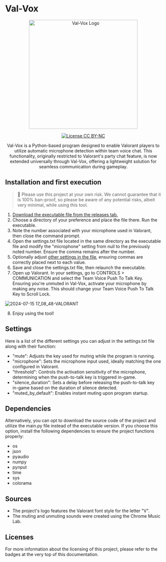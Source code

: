 # Val-Vox

<p align="center">
  <img src="https://github.com/user-attachments/assets/d55a669f-c3a2-494b-964e-90924c4a936e" alt="Val-Vox Logo"  width="350" height="350"/>
</p>

<p align="center">
    <a href="https://creativecommons.org/licenses/by-nc/4.0/"">
        <img src="https://img.shields.io/badge/Project%20License-CC%20BY--NC%204.0-blue" alt="License CC BY-NC"/>
    </a>
</p>

<p align="center">Val-Vox is a Python-based program designed to enable Valorant players to utilize automatic microphone detection within team voice chat. This functionality, originally restricted to Valorant's party chat feature, is now extended universally through Val-Vox, offering a lightweight solution for seamless communication during gameplay.</p>

## Installation and first execution

> 🚨
> Please use this project at your own risk. We cannot guarantee that it is 100% ban-proof, so please be aware of any potential risks, albeit very minimal, while using this tool.

1. [Download the executable file from the releases tab.](https://github.com/Acciaw/val-vox/releases/latest)
2. Choose a directory of your preference and place the file there. Run the executable.
3. Note the number associated with your microphone used in Valorant, then close the command prompt.
4. Open the settings.txt file located in the same directory as the executable file and modify the "microphone" setting from null to the previously noted number. Ensure the comma remains after the number.
5. Optionally adjust [other settings in the file](#Settings), ensuring commas are correctly placed next to each value. 
6. Save and close the settings.txt file, then relaunch the executable.
7. Open up Valorant. In your settings, go to CONTROLS > COMMUNICATION and select the Team Voice Push To Talk Key. Ensuring you're unmuted in Val-Vox, activate your microphone by making any noise. This should change your Team Voice Push To Talk Key to Scroll Lock.

![2024-07-15 17_08_48-VALORANT](https://github.com/user-attachments/assets/5ce2c6c6-b356-4f6f-b552-f0b6f65ddec9)


8. Enjoy using the tool!

## Settings

Here is a list of the different settings you can adjust in the settings.txt file along with their function:
- "mute": Adjusts the key used for muting while the program is running.
- "microphone": Sets the microphone input used, ideally matching the one configured in Valorant.
- "threshold": Controls the activation sensitivity of the microphone, determining when the push-to-talk key is triggered in-game.
- "silence_duration": Sets a delay before releasing the push-to-talk key in-game based on the duration of silence detected.
- "muted_by_default": Enables instant muting upon program startup.

## Dependencies

Alternatively, you can opt to download the source code of the project and utilize the main.py file instead of the executable version. If you choose this option, install the following dependencies to ensure the project functions properly:
- os
- json
- pyaudio
- numpy
- pynput
- time
- sys
- colorama

## Sources

- The project's logo features the Valorant font style for the letter "V".
- The muting and unmuting sounds were created using the Chrome Music Lab.

## Licenses

For more information about the licensing of this project, please refer to the badges at the very top of this documentation.
